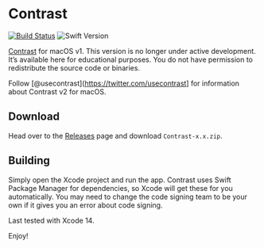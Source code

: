 # Contrast

[![Build Status](https://github.com/soffes/contrast/workflows/Build/badge.svg)](https://github.com/soffes/contrast/actions)
![Swift Version](https://img.shields.io/badge/swift-5.0.1-orange.svg)

[Contrast](https://usecontrast.com) for macOS v1. This version is no longer under active development. It’s available here for educational purposes. You do not have permission to redistribute the source code or binaries.

Follow [@usecontrast](https://twitter.com/usecontrast] for information about Contrast v2 for macOS.

## Download

Head over to the [Releases](https://github.com/soffes/contrast/releases) page and download `Contrast-x.x.zip`.

## Building

Simply open the Xcode project and run the app. Contrast uses Swift Package Manager for dependencies, so Xcode will get these for you automatically. You may need to change the code signing team to be your own if it gives you an error about code signing.

Last tested with Xcode 14.

Enjoy!
